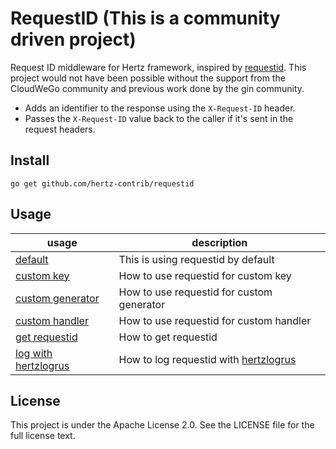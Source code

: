 # RequestID (This is a community driven project)
 
Request ID middleware for Hertz framework, inspired by [requestid](https://github.com/gin-contrib/requestid).
This project would not have been possible without the support from the CloudWeGo community and previous work done by the gin community.

- Adds an identifier to the response using the `X-Request-ID` header. 
- Passes the `X-Request-ID` value back to the caller if it's sent in the request headers.


## Install
```shell
go get github.com/hertz-contrib/requestid
```

## Usage
| usage                                                                                                                           | description                                                                                       |
|---------------------------------------------------------------------------------------------------------------------------------|---------------------------------------------------------------------------------------------------|
| [default](https://github.com/cloudwego/hertz-examples/blob/main/middleware/requestid/default/main.go)                           | This is using requestid by default                                                                |
| [custom key](https://github.com/cloudwego/hertz-examples/blob/main/middleware/requestid/custom_key/main.go)                     | How to use requestid for custom key                                                               |
| [custom generator](https://github.com/cloudwego/hertz-examples/blob/main/middleware/requestid/custom_generator/main.go)         | How to use requestid for custom generator                                                         |
| [custom handler](https://github.com/cloudwego/hertz-examples/blob/main/middleware/requestid/custom_handler/main.go)             | How to use requestid for custom handler                                                           |
| [get requestid](https://github.com/cloudwego/hertz-examples/blob/main/middleware/requestid/get_requestid/main.go)               | How to get requestid                                                                              |
| [log with hertzlogrus](https://github.com/cloudwego/hertz-examples/blob/main/middleware/requestid/log_with_hertzlogrus/main.go) | How to log requestid with [hertzlogrus](https://github.com/hertz-contrib/logger/tree/main/logrus) |

## License
This project is under the Apache License 2.0. See the LICENSE file for the full license text.